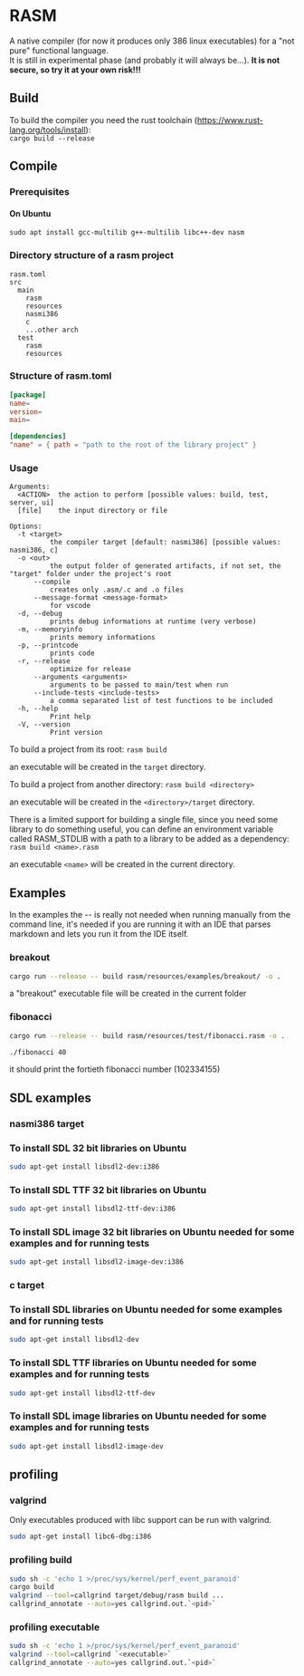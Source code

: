 # RASM

A native compiler (for now it produces only 386 linux executables) for a "not pure" functional language.  
It is still in experimental phase (and probably it will always be...).
**It is not secure, so try it at your own risk!!!**

## Build

To build the compiler you need the rust toolchain (<https://www.rust-lang.org/tools/install>):  
`cargo build --release`

## Compile

### Prerequisites

#### On Ubuntu

`sudo apt install gcc-multilib g++-multilib libc++-dev nasm`

### Directory structure of a rasm project

```text
rasm.toml
src  
  main  
    rasm  
    resources  
    nasmi386
    c
    ...other arch  
  test  
    rasm  
    resources
```

### Structure of rasm.toml

```toml
[package]  
name=
version=
main=

[dependencies]  
"name" = { path = "path to the root of the library project" }
```

### Usage

```text
Arguments:
  <ACTION>  the action to perform [possible values: build, test, server, ui]
  [file]    the input directory or file

Options:
  -t <target>
          the compiler target [default: nasmi386] [possible values: nasmi386, c]
  -o <out>
          the output folder of generated artifacts, if not set, the "target" folder under the project's root
      --compile
          creates only .asm/.c and .o files
      --message-format <message-format>
          for vscode
  -d, --debug
          prints debug informations at runtime (very verbose)
  -m, --memoryinfo
          prints memory informations
  -p, --printcode
          prints code
  -r, --release
          optimize for release
      --arguments <arguments>
          arguments to be passed to main/test when run
      --include-tests <include-tests>
          a comma separated list of test functions to be included
  -h, --help
          Print help
  -V, --version
          Print version
```

To build a project from its root:
`rasm build`

an executable will be created in the `target` directory.

To build a project from another directory:
`rasm build <directory>`

an executable will be created in the `<directory>/target` directory.

There is a limited support for building a single file, since you need some library to do something useful,
you can define an environment variable called RASM_STDLIB with a path to a library to be added as a dependency:
`rasm build <name>.rasm`

an executable `<name>` will be created in the current directory.

## Examples

In the examples the -- is really not needed when running manually from the command line,
it's needed if you are running it with an IDE that parses markdown and lets
you run it from the IDE itself.

### breakout

```bash
cargo run --release -- build rasm/resources/examples/breakout/ -o .
```

a "breakout" executable file will be created in the current folder

### fibonacci

```bash
cargo run --release -- build rasm/resources/test/fibonacci.rasm -o .
```

```bash
./fibonacci 40
```

it should print the fortieth fibonacci number (102334155)

## SDL examples

### nasmi386 target

### To install SDL 32 bit libraries on Ubuntu

```bash
sudo apt-get install libsdl2-dev:i386
```

### To install SDL TTF 32 bit libraries on Ubuntu

```bash
sudo apt-get install libsdl2-ttf-dev:i386
```

### To install SDL image 32 bit libraries on Ubuntu needed for some examples and for running tests

```bash
sudo apt-get install libsdl2-image-dev:i386
```

### c target

### To install SDL libraries on Ubuntu needed for some examples and for running tests

```bash
sudo apt-get install libsdl2-dev
```

### To install SDL TTF libraries on Ubuntu needed for some examples and for running tests

```bash
sudo apt-get install libsdl2-ttf-dev
```

### To install SDL image libraries on Ubuntu needed for some examples and for running tests

```bash
sudo apt-get install libsdl2-image-dev
```

## profiling

### valgrind

Only executables produced with libc support can be run with valgrind.

```bash
sudo apt-get install libc6-dbg:i386
```

### profiling build

```bash
sudo sh -c 'echo 1 >/proc/sys/kernel/perf_event_paranoid'  
cargo build
valgrind --tool=callgrind target/debug/rasm build ...
callgrind_annotate --auto=yes callgrind.out.`<pid>`
```

### profiling executable

```bash
sudo sh -c 'echo 1 >/proc/sys/kernel/perf_event_paranoid'  
valgrind --tool=callgrind `<executable>`  
callgrind_annotate --auto=yes callgrind.out.`<pid>`
```
